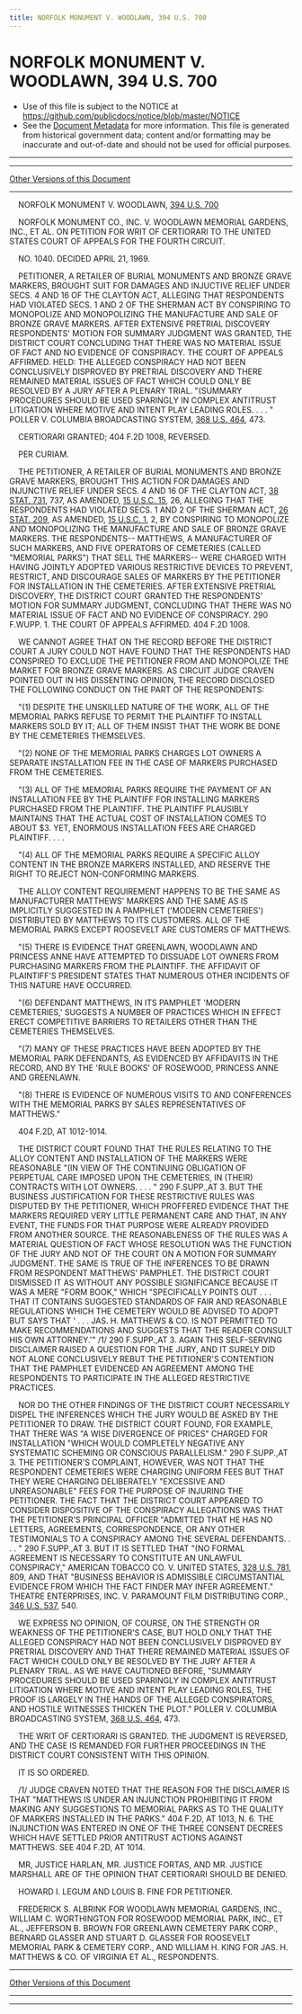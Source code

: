 ```yaml
---
title: NORFOLK MONUMENT V. WOODLAWN, 394 U.S. 700
---
```


# NORFOLK MONUMENT V. WOODLAWN, 394 U.S. 700

* Use of this file is subject to the NOTICE at https://github.com/publicdocs/notice/blob/master/NOTICE
* See the [Document Metadata](../../../index.md) for more information.
  This file is generated from historical government data; content and/or formatting may be inaccurate and out-of-date and should not be used for official purposes.

----------
----------

[Other Versions of this Document](https://publicdocs.github.io/go/links?ns=uslm-x&ref=%2Fus%2Fcourts%2Fscotus%2FusReporter%2F394%2F700)

----------

    NORFOLK MONUMENT V. WOODLAWN, [394 U.S. 700][/us/courts/scotus/usReporter/394/700]

    NORFOLK MONUMENT CO., INC. V. WOODLAWN MEMORIAL GARDENS, INC., ET AL. ON PETITION FOR WRIT OF CERTIORARI TO THE UNITED STATES COURT OF APPEALS FOR THE FOURTH CIRCUIT.

    NO. 1040.  DECIDED APRIL 21, 1969.

    PETITIONER, A RETAILER OF BURIAL MONUMENTS AND BRONZE GRAVE MARKERS, BROUGHT SUIT FOR DAMAGES AND INJUCTIVE RELIEF UNDER SECS. 4 AND 16 OF THE CLAYTON ACT, ALLEGING THAT RESPONDENTS HAD VIOLATED SECS. 1 AND 2 OF THE SHERMAN ACT BY CONSPIRING TO MONOPOLIZE AND MONOPOLIZING THE MANUFACTURE AND SALE OF BRONZE GRAVE MARKERS.  AFTER EXTENSIVE PRETRIAL DISCOVERY RESPONDENTS' MOTION FOR SUMMARY JUDGMENT WAS GRANTED, THE DISTRICT COURT CONCLUDING THAT THERE WAS NO MATERIAL ISSUE OF FACT AND NO EVIDENCE OF CONSPIRACY.  THE COURT OF APPEALS AFFIRMED.  HELD:  THE ALLEGED CONSPIRACY HAD NOT BEEN CONCLUSIVELY DISPROVED BY PRETRIAL DISCOVERY AND THERE REMAINED MATERIAL ISSUES OF FACT WHICH COULD ONLY BE RESOLVED BY A JURY AFTER A PLENARY TRIAL.  "(SUMMARY PROCEDURES SHOULD BE USED SPARINGLY IN COMPLEX ANTITRUST LITIGATION WHERE MOTIVE AND INTENT PLAY LEADING ROLES.  . . . "  POLLER V. COLUMBIA BROADCASTING SYSTEM, [368 U.S. 464][/us/courts/scotus/usReporter/368/464], 473.

    CERTIORARI GRANTED; 404 F.2D 1008, REVERSED.

    PER CURIAM.

    THE PETITIONER, A RETAILER OF BURIAL MONUMENTS AND BRONZE GRAVE MARKERS, BROUGHT THIS ACTION FOR DAMAGES AND INJUNCTIVE RELIEF UNDER SECS. 4 AND 16 OF THE CLAYTON ACT, [38 STAT. 731][/us/stat/38/731], 737, AS AMENDED, [15 U.S.C. 15][/us/usc/t15/s15], 26, ALLEGING THAT THE RESPONDENTS HAD VIOLATED SECS. 1 AND 2 OF THE SHERMAN ACT, [26 STAT. 209][/us/stat/26/209], AS AMENDED, [15 U.S.C. 1][/us/usc/t15/s1], 2, BY CONSPIRING TO MONOPOLIZE AND MONOPOLIZING THE MANUFACTURE AND SALE OF BRONZE GRAVE MARKERS.  THE RESPONDENTS-- MATTHEWS, A MANUFACTURER OF SUCH MARKERS, AND FIVE OPERATORS OF CEMETERIES (CALLED "MEMORIAL PARKS") THAT SELL THE MARKERS-- WERE CHARGED WITH HAVING JOINTLY ADOPTED VARIOUS RESTRICTIVE DEVICES TO PREVENT, RESTRICT, AND DISCOURAGE SALES OF MARKERS BY THE PETITIONER FOR INSTALLATION IN THE CEMETERIES.  AFTER EXTENSIVE PRETRIAL DISCOVERY, THE DISTRICT COURT GRANTED THE RESPONDENTS' MOTION FOR SUMMARY JUDGMENT, CONCLUDING THAT THERE WAS NO MATERIAL ISSUE OF FACT AND NO EVIDENCE OF CONSPIRACY.  290 F.WUPP.  1.  THE COURT OF APPEALS AFFIRMED.  404 F.2D 1008.

    WE CANNOT AGREE THAT ON THE RECORD BEFORE THE DISTRICT COURT A JURY COULD NOT HAVE FOUND THAT THE RESPONDENTS HAD CONSPIRED TO EXCLUDE THE PETITIONER FROM AND MONOPOLIZE THE MARKET FOR BRONZE GRAVE MARKERS.  AS CIRCUIT JUDGE CRAVEN POINTED OUT IN HIS DISSENTING OPINION, THE RECORD DISCLOSED THE FOLLOWING CONDUCT ON THE PART OF THE RESPONDENTS:

    "(1) DESPITE THE UNSKILLED NATURE OF THE WORK, ALL OF THE MEMORIAL PARKS REFUSE TO PERMIT THE PLAINTIFF TO INSTALL MARKERS SOLD BY IT; ALL OF THEM INSIST THAT THE WORK BE DONE BY THE CEMETERIES THEMSELVES.

    "(2) NONE OF THE MEMORIAL PARKS CHARGES LOT OWNERS A SEPARATE INSTALLATION FEE IN THE CASE OF MARKERS PURCHASED FROM THE CEMETERIES.

    "(3) ALL OF THE MEMORIAL PARKS REQUIRE THE PAYMENT OF AN INSTALLATION FEE BY THE PLAINTIFF FOR INSTALLING MARKERS PURCHASED FROM THE PLAINTIFF.  THE PLAINTIFF PLAUSIBLY MAINTAINS THAT THE ACTUAL COST OF INSTALLATION COMES TO ABOUT $3.  YET, ENORMOUS INSTALLATION FEES ARE CHARGED PLAINTIFF.  . . .

    "(4) ALL OF THE MEMORIAL PARKS REQUIRE A SPECIFIC ALLOY CONTENT IN THE BRONZE MARKERS INSTALLED, AND RESERVE THE RIGHT TO REJECT NON-CONFORMING MARKERS.

    THE ALLOY CONTENT REQUIREMENT HAPPENS TO BE THE SAME AS MANUFACTURER MATTHEWS' MARKERS AND THE SAME AS IS IMPLICITLY SUGGESTED IN A PAMPHLET ('MODERN CEMETERIES') DISTRIBUTED BY MATTHEWS TO ITS CUSTOMERS.  ALL OF THE MEMORIAL PARKS EXCEPT ROOSEVELT ARE CUSTOMERS OF MATTHEWS.

    "(5) THERE IS EVIDENCE THAT GREENLAWN, WOODLAWN AND PRINCESS ANNE HAVE ATTEMPTED TO DISSUADE LOT OWNERS FROM PURCHASING MARKERS FROM THE PLAINTIFF.  THE AFFIDAVIT OF PLAINTIFF'S PRESIDENT STATES THAT NUMEROUS OTHER INCIDENTS OF THIS NATURE HAVE OCCURRED.

    "(6) DEFENDANT MATTHEWS, IN ITS PAMPHLET 'MODERN CEMETERIES,' SUGGESTS A NUMBER OF PRACTICES WHICH IN EFFECT ERECT COMPETITIVE BARRIERS TO RETAILERS OTHER THAN THE CEMETERIES THEMSELVES.

    "(7) MANY OF THESE PRACTICES HAVE BEEN ADOPTED BY THE MEMORIAL PARK DEFENDANTS, AS EVIDENCED BY AFFIDAVITS IN THE RECORD, AND BY THE 'RULE BOOKS' OF ROSEWOOD, PRINCESS ANNE AND GREENLAWN.

    "(8) THERE IS EVIDENCE OF NUMEROUS VISITS TO AND CONFERENCES WITH THE MEMORIAL PARKS BY SALES REPRESENTATIVES OF MATTHEWS."

    404 F.2D, AT 1012-1014.

    THE DISTRICT COURT FOUND THAT THE RULES RELATING TO THE ALLOY CONTENT AND INSTALLATION OF THE MARKERS WERE REASONABLE "(IN VIEW OF THE CONTINUING OBLIGATION OF PERPETUAL CARE IMPOSED UPON THE CEMETERIES, IN (THEIR) CONTRACTS WITH LOT OWNERS.  . . . "  290 F.SUPP.,AT 3.  BUT THE BUSINESS JUSTIFICATION FOR THESE RESTRICTIVE RULES WAS DISPUTED BY THE PETITIONER, WHICH PROFFERED EVIDENCE THAT THE MARKERS REQUIRED VERY LITTLE PERMANENT CARE AND THAT, IN ANY EVENT, THE FUNDS FOR THAT PURPOSE WERE ALREADY PROVIDED FROM ANOTHER SOURCE.  THE REASONABLENESS OF THE RULES WAS A MATERIAL QUESTION OF FACT WHOSE RESOLUTION WAS THE FUNCTION OF THE JURY AND NOT OF THE COURT ON A MOTION FOR SUMMARY JUDGMENT.  THE SAME IS TRUE OF THE INFERENCES TO BE DRAWN FROM RESPONDENT MATTHEWS' PAMPHLET.  THE DISTRICT COURT DISMISSED IT AS WITHOUT ANY POSSIBLE SIGNIFICANCE BECAUSE IT WAS A MERE "FORM BOOK," WHICH "SPECIFICALLY POINTS OUT . . . THAT IT CONTAINS SUGGESTED STANDARDS OF FAIR AND REASONABLE REGULATIONS WHICH THE CEMETERY WOULD BE ADVISED TO ADOPT BUT SAYS THAT ' . . . JAS. H. MATTHEWS & CO. IS NOT PERMITTED TO MAKE RECOMMENDATIONS AND SUGGESTS THAT THE READER CONSULT HIS OWN ATTORNEY.'"  /1/  290 F.SUPP.,AT 3.  AGAIN THIS SELF-SERVING DISCLAIMER RAISED A QUESTION FOR THE JURY, AND IT SURELY DID NOT ALONE CONCLUSIVELY REBUT THE PETITIONER'S CONTENTION THAT THE PAMPHLET EVIDENCED AN AGREEMENT AMONG THE RESPONDENTS TO PARTICIPATE IN THE ALLEGED RESTRICTIVE PRACTICES.

    NOR DO THE OTHER FINDINGS OF THE DISTRICT COURT NECESSARILY DISPEL THE INFERENCES WHICH THE JURY WOULD BE ASKED BY THE PETITIONER TO DRAW.  THE DISTRICT COURT FOUND, FOR EXAMPLE, THAT THERE WAS "A WISE DIVERGENCE OF PRICES" CHARGED FOR INSTALLATION "WHICH WOULD COMPLETELY NEGATIVE ANY SYSTEMATIC SCHEMING OR CONSCIOUS PARALLELISM."  290 F.SUPP.,AT 3.  THE PETITIONER'S COMPLAINT, HOWEVER, WAS NOT THAT THE RESPONDENT CEMETERIES WERE CHARGING UNIFORM FEES BUT THAT THEY WERE CHARGING DELIBERATELY "EXCESSIVE AND UNREASONABLE" FEES FOR THE PURPOSE OF INJURING THE PETITIONER.  THE FACT THAT THE DISTRICT COURT APPEARED TO CONSIDER DISPOSITIVE OF THE CONSPIRACY ALLEGATIONS WAS THAT THE PETITIONER'S PRINCIPAL OFFICER "ADMITTED THAT HE HAS NO LETTERS, AGREEMENTS, CORRESPONDENCE, OR ANY OTHER TESTIMONIALS TO A CONSPIRACY AMONG THE SEVERAL DEFENDANTS.  . . . "  290 F.SUPP.,AT 3.  BUT IT IS SETTLED THAT "(NO FORMAL AGREEMENT IS NECESSARY TO CONSTITUTE AN UNLAWFUL CONSPIRACY," AMERICAN TOBACCO CO. V. UNITED STATES, [328 U.S. 781][/us/courts/scotus/usReporter/328/781], 809, AND THAT "BUSINESS BEHAVIOR IS ADMISSIBLE CIRCUMSTANTIAL EVIDENCE FROM WHICH THE FACT FINDER MAY INFER AGREEMENT."  THEATRE ENTERPRISES, INC. V. PARAMOUNT FILM DISTRIBUTING CORP., [346 U.S. 537][/us/courts/scotus/usReporter/346/537], 540.

    WE EXPRESS NO OPINION, OF COURSE, ON THE STRENGTH OR WEAKNESS OF THE PETITIONER'S CASE, BUT HOLD ONLY THAT THE ALLEGED CONSPIRACY HAD NOT BEEN CONCLUSIVELY DISPROVED BY PRETRIAL DISCOVERY AND THAT THERE REMAINED MATERIAL ISSUES OF FACT WHICH COULD ONLY BE RESOLVED BY THE JURY AFTER A PLENARY TRIAL.  AS WE HAVE CAUTIONED BEFORE, "SUMMARY PROCEDURES SHOULD BE USED SPARINGLY IN COMPLEX ANTITRUST LITIGATION WHERE MOTIVE AND INTENT PLAY LEADING ROLES, THE PROOF IS LARGELY IN THE HANDS OF THE ALLEGED CONSPIRATORS, AND HOSTILE WITNESSES THICKEN THE PLOT."  POLLER V. COLUMBIA BROADCASTING SYSTEM, [368 U.S. 464][/us/courts/scotus/usReporter/368/464], 473.

    THE WRIT OF CERTIORARI IS GRANTED.  THE JUDGMENT IS REVERSED, AND THE CASE IS REMANDED FOR FURTHER PROCEEDINGS IN THE DISTRICT COURT CONSISTENT WITH THIS OPINION.

    IT IS SO ORDERED.

    /1/  JUDGE CRAVEN NOTED THAT THE REASON FOR THE DISCLAIMER IS THAT "MATTHEWS IS UNDER AN INJUNCTION PROHIBITING IT FROM MAKING ANY SUGGESTIONS TO MEMORIAL PARKS AS TO THE QUALITY OF MARKERS INSTALLED IN THE PARKS."  404 F.2D, AT 1013, N. 6.  THE INJUNCTION WAS ENTERED IN ONE OF THE THREE CONSENT DECREES WHICH HAVE SETTLED PRIOR ANTITRUST ACTIONS AGAINST MATTHEWS.  SEE 404 F.2D, AT 1014.

    MR, JUSTICE HARLAN, MR. JUSTICE FORTAS, AND MR. JUSTICE MARSHALL ARE OF THE OPINION THAT CERTIORARI SHOULD BE DENIED.

    HOWARD I. LEGUM AND LOUIS B. FINE FOR PETITIONER.

    FREDERICK S. ALBRINK FOR WOODLAWN MEMORIAL GARDENS, INC., WILLIAM C. WORTHINGTON FOR ROSEWOOD MEMORIAL PARK, INC., ET AL., JEFFERSON B. BROWN FOR GREENLAWN CEMETERY PARK CORP., BERNARD GLASSER AND STUART D. GLASSER FOR ROOSEVELT MEMORIAL PARK & CEMETERY CORP., AND WILLIAM H. KING FOR JAS. H. MATTHEWS & CO. OF VIRGINIA ET AL., RESPONDENTS.

----------

[Other Versions of this Document](https://publicdocs.github.io/go/links?ns=uslm-x&ref=%2Fus%2Fcourts%2Fscotus%2FusReporter%2F394%2F700)

----------
----------

[/us/courts/scotus/usReporter/394/700]: https://publicdocs.github.io/go/links?ns=uslm-x&ref=%2Fus%2Fcourts%2Fscotus%2FusReporter%2F394%2F700
[/us/courts/scotus/usReporter/368/464]: https://publicdocs.github.io/go/links?ns=uslm-x&ref=%2Fus%2Fcourts%2Fscotus%2FusReporter%2F368%2F464
[/us/stat/38/731]: https://publicdocs.github.io/go/links?ns=uslm&ref=%2Fus%2Fstat%2F38%2F731
[/us/usc/t15/s15]: https://publicdocs.github.io/go/links?ns=uslm&ref=%2Fus%2Fusc%2Ft15%2Fs15
[/us/stat/26/209]: https://publicdocs.github.io/go/links?ns=uslm&ref=%2Fus%2Fstat%2F26%2F209
[/us/usc/t15/s1]: https://publicdocs.github.io/go/links?ns=uslm&ref=%2Fus%2Fusc%2Ft15%2Fs1
[/us/courts/scotus/usReporter/328/781]: https://publicdocs.github.io/go/links?ns=uslm-x&ref=%2Fus%2Fcourts%2Fscotus%2FusReporter%2F328%2F781
[/us/courts/scotus/usReporter/346/537]: https://publicdocs.github.io/go/links?ns=uslm-x&ref=%2Fus%2Fcourts%2Fscotus%2FusReporter%2F346%2F537
[/us/courts/scotus/usReporter/368/464]: https://publicdocs.github.io/go/links?ns=uslm-x&ref=%2Fus%2Fcourts%2Fscotus%2FusReporter%2F368%2F464


